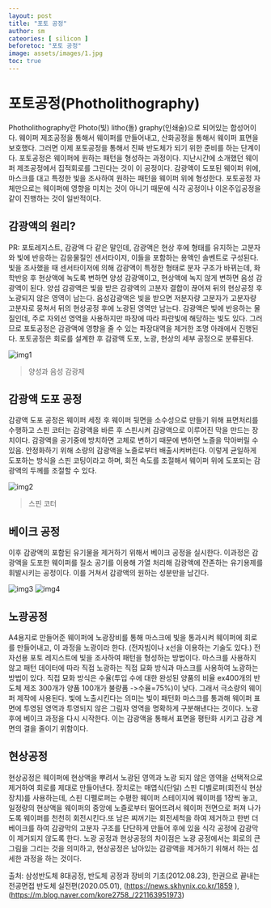 ```yaml
---
layout: post
title: "포토 공정"
author: sm
cateories: [ silicon ]
beforetoc: "포토 공정"
image: assets/images/1.jpg
toc: true
---
```


# 포토공정(Photholithography)
Photholithography란 Photo(빛) litho(돌) graphy(인쇄술)으로 되어있는 합성어이다. 웨이퍼 제조공정을 통해서 웨이퍼를 만들어내고, 산화공정을 통해서 웨이퍼 표면을 보호했다. 그러면 이제 포토공정을 통해서 진짜 반도체가 되기 위한 준비를 하는 단계이다. 포토공정은 웨이퍼에 원하는 패턴을 형성하는 과정이다. 지난시간에 소개했던 웨이퍼 제조공정에서 집적회로를 그린다는 것이 이 공정이다. 감광액이 도포된 웨이퍼 위에, 마스크를 대고 특정한 빛을 조사하여 원하는 패턴을 웨이퍼 위에 형성한다. 포토공정 자체만으로는 웨이퍼에 영향을 미치는 것이 아니기 때문에 식각 공정이나 이온주입공정을 같이 진행하는 것이 일반적이다.

## 감광액의 원리?

PR: 포토레지스트, 감광액 다 같은 말인데, 감광액은 현상 후에 형태를 유지하는 고분자와 빛에 반응하는 감응물질인 센서타이저, 이들을 포함하는 용액인 솔벤트로 구성된다. 빛을 조사했을 때 센서타이저에 의해 감광액이 특정한 형태로 분자 구조가 바뀌는데, 화학반응 후 현상액에 녹도록 변하면 양성 감광액이고, 현상액에 녹지 않게 변하면 음성 감광액이 된다. 양섬 감광액은 빛을 받은 감광액의 고분자 결합이 끊어져 뒤의 현상공정 후 노광되지 않은 영역이 남는다. 음성감광액은 빛을 받으면 저분자량 고분자가 고분자량 고분자로 뭉쳐서 뒤의 현상공정 후에 노광된 영역만 남는다. 감광액은 빛에 반응하는 물질인데, 주로 자외선 영역을 사용하지만 파장에 따라 파란빛에 해당하는 빛도 있다. 그러므로 포토공정은 감광액에 영향을 줄 수 있는 파장대역을 제거한 조명 아래에서 진행된다. 포토공정은 회로를 설계한 후 감광액 도포, 노광, 현상의 세부 공정으로 분류된다. 

![img1](/images/sm_2/sm1.jpg)
> 양성과 음성 감광제



## 감광액 도포 공정

감광액 도포 공정은 웨이퍼 세정 후 웨이퍼 뒷면을 소수성으로 만들기 위해 표면처리를 수행하고 스핀 코터는 감광액을 바른 후 스핀시켜 감광액으로 이루어진 막을 만드는 장치이다. 감광액을 공기중에 방치하면 고체로 변하기 때문에 변하면 노즐을 막아버릴 수 있음. 안정화하기 위해 소량의 감광액을 노즐로부터 배출시켜버린다. 이렇게 균일하게 도포하는 방식을 스핀 코팅이라고 하며, 회전 속도를 조절해서 웨이퍼 위에 도포되는 감광액의 두께를 조절할 수 있다.


![img2](/images/sm_2/sm2.jpg)
> 스핀 코터 

## 베이크 공정
이후 감광액의 포함된 유기물을 제거하기 위해서 베이크 공정을 실시한다. 이과정은 감광액을 도포한 웨이퍼를 질소 공기를 이용해 가열 처리해 감광액에 잔존하는 유기용제를 휘발시키는 공정이다. 이를 거쳐서 감광액의 원하는 성분만을 남긴다. 
 

![img3](/images/sm_2/sm3.jpg)
![img4](/images/sm_2/sm4.jpg)



## 노광공정

A4용지로 만들어준 웨이퍼에 노광장비를 통해 마스크에 빛을 통과시켜 웨이퍼에 회로를 만들어내고, 이 과정을 노광이라 한다. (전자빔이나 x선을 이용하는 기술도 있다.) 전자선용 포토 레지스트에 빛을 조사하여 패턴을 형성하는 방법이다. 마스크를 사용하지 않고 패턴 데이터에 따라 직접 노광하는 직접 묘화 방식과 마스크를 사용하여 노광하는 방법이 있다. 직접 묘화 방식은 수율(투입 수에 대한 완성된 양품의 비율 ex400개의 반도체 제조 300개가 양품 100개가 불량품 ->수율=75%)이 낮다. 그래서 극소량의 웨이퍼 제작에 사용된다. 빛에 노출시킨다는 의미는 빛이 패턴화 마스크를 통과해 웨이퍼 표면에 투영된 영역과 투영되지 않은 그림자 영역을 명확하게 구분해낸다는 것이다. 노광 후에 베이크 과정을 다시 시작한다. 이는 감광액을 통해서 표면을 평탄화 시키고 감광 계면의 결을 줄이기 위함이다.



## 현상공정

현상공정은 웨이퍼에 현상액을 뿌려서 노광된 영역과 노광 되지 않은 영역을 선택적으로 제거하여 회로를 제대로 만들어낸다. 장치로는 매엽식(단일) 스핀 디벨로퍼(회전식 현상 장치)를 사용하는데, 스핀 디펠로퍼는 수평한 웨이퍼 스테이지에 웨이퍼를 1장씩 놓고, 일정량의 현상액을 웨이퍼의 중앙에 노즐로부터 떨어뜨려서 웨이퍼 전면으로 퍼져 나가도록 웨이퍼를 천천히 회전시킨다.또 남은 찌꺼기는 회전세척을 하여 제거하고 한번 더 베이크를 하여 감광막의 고분자 구조를 단단하게 만들어 후에 있을 식각 공정에 감광막이 제거되지 않도록 한다. 
노광 공정과 현상공정의 차이점은 노광 공정에서는 회로의 큰 그림을 그리는 것을 의미하고, 현상공정은 남아있는 감광액을 제거하기 위해서 하는 섬세한 과정을 하는 것이다.

출처: 삼성반도체 8대공정, 반도체 공정과 장비의 기초(2012.08.23), 한권으로 끝내는 전공면접 반도체 실전편(2020.05.01), (https://news.skhynix.co.kr/1859 ), (https://m.blog.naver.com/kore2758_/221163951973)


